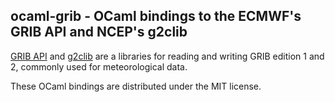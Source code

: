 ## ocaml-grib - OCaml bindings to the ECMWF's GRIB API and NCEP's g2clib

[GRIB API][gribapi] and [g2clib][] are a libraries for reading and writing
GRIB edition 1 and 2, commonly used for meteorological data.

These OCaml bindings are distributed under the MIT license.

[gribapi]: http://www.ecmwf.int/products/data/software/grib_api.html
[g2clib]: http://www.nco.ncep.noaa.gov/pmb/codes/GRIB2/
